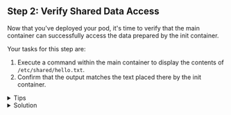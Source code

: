 ## Step 2: Verify Shared Data Access

Now that you've deployed your pod, it's time to verify that the main container can successfully access the data prepared by the init container.

Your tasks for this step are:

1. Execute a command within the main container to display the contents of `/etc/shared/hello.txt`.
2. Confirm that the output matches the text placed there by the init container.

<details>
<summary>Tips</summary>

- Use `kubectl exec [pod-name] --container myapp -- cat /etc/shared/hello.txt` to execute the command in the main container.
</details>

<details>
<summary>Solution</summary>

To verify the shared data access, run:

```bash
kubectl exec $POD_NAME --container myapp -- cat /etc/shared/hello.txt
```

You should see the output:

```
Hello from init container
```

</details>

